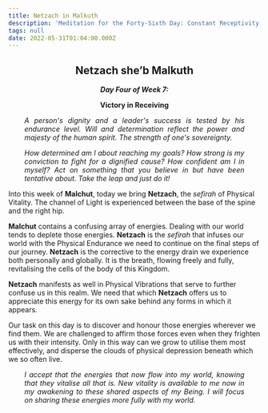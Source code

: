 ```yaml
---
title: Netzach in Malkuth
description: 'Meditation for the Forty-Sixth Day: Constant Receptivity'
tags: null
date: 2022-05-31T01:04:00.000Z
---
```


<div style="font-weight: bold; text-align:center">
<h2>Netzach she’b Malkuth</h2>
<i>Day Four of Week 7:</i> 
<p>Victory in Receiving</p>

</div>

<div style="text-align: justify; margin-left: 2rem; margin-right: 2rem; font-style:italic">

A person's dignity and a leader's success is tested by his endurance level. Will and determination reflect the power and majesty of the human spirit. The strength of one's sovereignty.

How determined am I about reaching my goals? How strong is my conviction to fight for a dignified cause? How confident am I in myself? Act on something that you believe in but have been tentative about. Take the leap and just do it!

</div>

Into this week of **Malchut**, today we bring **Netzach**, the _sefirah_ of Physical Vitality. The channel of Light is experienced between the base of the spine and the right hip.

**Malchut** contains a confusing array of energies. Dealing with our world tends to deplete those energies. **Netzach** is the _sefirah_ that infuses our world with the Physical Endurance we need to continue on the final steps of our journey. **Netzach** is the corrective to the energy drain we experience both personally and globally. It is the breath, flowing freely and fully, revitalising the cells of the body of this Kingdom.

**Netzach** manifests as well in Physical Vibrations that serve to further confuse us in this realm. We need that which **Netzach** offers us to appreciate this energy for its own sake behind any forms in which it appears.

Our task on this day is to discover and honour those energies wherever we find them. We are challenged to affirm those forces even when they frighten us with their intensity. Only in this way can we grow to utilise them most effectively, and disperse the clouds of physical depression beneath which we so often live.

<div style="text-align: justify; margin-left: 2rem; margin-right: 2rem; font-style:italic">

I accept that the energies that now flow into my world, knowing that they vitalise all that is. New vitality is available to me now in my awakening to these shared aspects of my Being. I will focus on sharing these energies more fully with my world.

</div>
